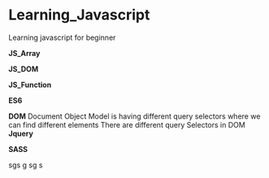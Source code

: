 # Learning_Javascript
Learning javascript for beginner

**JS_Array**

**JS_DOM**

**JS_Function**

**ES6**

**DOM**
Document Object Model is having different query selectors
where we can find different elements
There are different query Selectors in DOM
**Jquery**

**SASS**

sgs
g
sg
s
